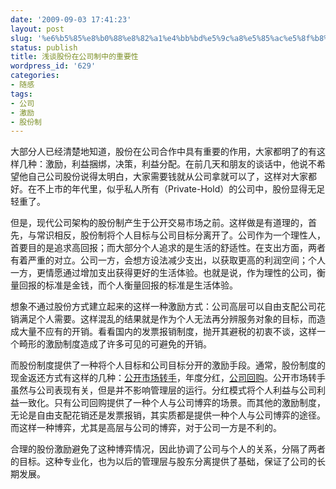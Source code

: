 ```yaml
---
date: '2009-09-03 17:41:23'
layout: post
slug: '%e6%b5%85%e8%b0%88%e8%82%a1%e4%bb%bd%e5%9c%a8%e5%85%ac%e5%8f%b8%e5%88%b6%e4%b8%ad%e7%9a%84%e9%87%8d%e8%a6%81%e6%80%a7'
status: publish
title: 浅谈股份在公司制中的重要性
wordpress_id: '629'
categories:
- 随感
tags:
- 公司
- 激励
- 股份制
---
```


大部分人已经清楚地知道，股份在公司合作中具有重要的作用，大家都明了的有这样几种：激励，利益捆绑，决策，利益分配。在前几天和朋友的谈话中，他说不希望他自己公司股份说得太明白，大家需要钱就从公司拿就可以了，这样对大家都好。在不上市的年代里，似乎私人所有（Private-Hold）的公司中，股份显得无足轻重了。

但是，现代公司架构的股份制产生于公开交易市场之前。这样做是有道理的，首先，与常识相反，股份制将个人目标与公司目标分离开了。公司作为一个理性人，首要目的是追求高回报；而大部分个人追求的是生活的舒适性。在支出方面，两者有着严重的对立。公司一方，会想方设法减少支出，以获取更高的利润空间；个人一方，更情愿通过增加支出获得更好的生活体验。也就是说，作为理性的公司，衡量回报的标准是金钱，而个人衡量回报的标准是生活体验。

想象不通过股份方式建立起来的这样一种激励方式：公司高层可以自由支配公司花销满足个人需要。这样混乱的结果就是作为个人无法再分辨服务对象的目标，而造成大量不应有的开销。看看国内的发票报销制度，抛开其避税的初衷不谈，这样一个畸形的激励制度造成了许多可见的可避免的开销。

而股份制度提供了一种将个人目标和公司目标分开的激励手段。通常，股份制度的现金返还方式有这样的几种：[公开市场转手](http://tech.sina.com.cn/i/2009-06-17/10313187157.shtml)，年度分红，[公司回购](http://digital.venturebeat.com/2009/05/16/facebook-raises-150-million-more-to-cash-out-employees/)。公开市场转手虽然与公司表现有关，但是并不影响管理层的运行。分红模式将个人利益与公司利益一致化。只有公司回购提供了一种个人与公司博弈的场景。而其他的激励制度，无论是自由支配花销还是发票报销，其实质都是提供一种个人与公司博弈的途径。而这样一种博弈，尤其是高层与公司的博弈，对于公司一方是不利的。

合理的股份激励避免了这种博弈情况，因此协调了公司与个人的关系，分隔了两者的目标。这种专业化，也为以后的管理层与股东分离提供了基础，保证了公司的长期发展。
